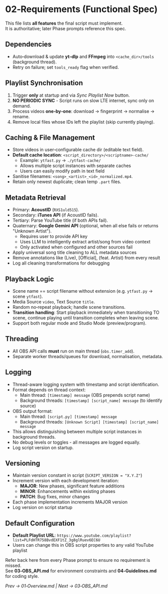 # 02‑Requirements (Functional Spec)

This file lists **all features** the final script must implement.  
It is authoritative; later Phase prompts reference this spec.

## Dependencies
- Auto‑download & update **yt‑dlp** and **FFmpeg** into `<cache_dir>/tools` (background thread).  
- Retry on failure; set `tools_ready` flag when verified.

## Playlist Synchronisation
1. Trigger **only** at startup and via *Sync Playlist Now* button.  
2. **NO PERIODIC SYNC** - Script runs on slow LTE internet, sync only on demand.
3. Process videos **one‑by‑one**: download → fingerprint → normalise → rename.  
4. Remove local files whose IDs left the playlist (skip currently playing).

## Caching & File Management
- Store videos in user‑configurable cache dir (editable text field).  
- **Default cache location**: `<script_directory>/<scriptname>-cache/`
  - Example: `ytfast.py` → `./ytfast-cache/`
  - Allows multiple script instances with separate caches
  - Users can easily modify path in text field
- Sanitise filenames: `<song>_<artist>_<id>_normalized.mp4`.  
- Retain only newest duplicate; clean temp `.part` files.

## Metadata Retrieval
- Primary: **AcoustID** (`RXS1uld515`).  
- Secondary: **iTunes API** (if AcoustID fails).
- Tertiary: Parse YouTube title (if both APIs fail).
- Quaternary: **Google Gemini API** (optional, when all else fails or returns "Unknown Artist").
  - Requires user to provide API key
  - Uses LLM to intelligently extract artist/song from video context
  - Only activated when configured and other sources fail
- Apply universal song title cleaning to ALL metadata sources
- Remove annotations like (Live), [Official], (feat. Artist) from every result
- Log all cleaning transformations for debugging

## Playback Logic
- Scene name == script filename without extension (e.g. `ytfast.py` → scene `ytfast`).  
- Media Source `video`, Text Source `title`.  
- Random no‑repeat playback; handle scene transitions.
- **Transition handling**: Start playback immediately when transitioning TO scene, continue playing until transition completes when leaving scene.
- Support both regular mode and Studio Mode (preview/program).

## Threading
- All OBS API calls **must** run on main thread (`obs.timer_add`).  
- Separate worker threads/queues for download, normalisation, metadata.

## Logging
- Thread-aware logging system with timestamp and script identification.
- Format depends on thread context:
  - Main thread: `[timestamp] message` (OBS prepends script name)
  - Background threads: `[timestamp] [script_name] message` (to identify source)
- OBS output format:
  - Main thread: `[script.py] [timestamp] message`
  - Background threads: `[Unknown Script] [timestamp] [script_name] message`
- This allows distinguishing between multiple script instances in background threads.
- No debug levels or toggles - all messages are logged equally.
- Log script version on startup.

## Versioning
- Maintain version constant in script (`SCRIPT_VERSION = "X.Y.Z"`)  
- Increment version with each development iteration:
  - **MAJOR**: New phases, significant feature additions
  - **MINOR**: Enhancements within existing phases
  - **PATCH**: Bug fixes, minor changes
- Each phase implementation increments MAJOR version
- Log version on script startup

## Default Configuration
- **Default Playlist URL**: `https://www.youtube.com/playlist?list=PLFdHTR758BvdEXF1tZ_3g8glRuev6EC6U`
- Users can change this in OBS script properties to any valid YouTube playlist

Refer back here from every Phase prompt to ensure no requirement is missed.  
See **03‑OBS_API.md** for environment constraints and **04‑Guidelines.md** for coding style.

*Prev → 01‑Overview.md | Next → 03‑OBS_API.md*
